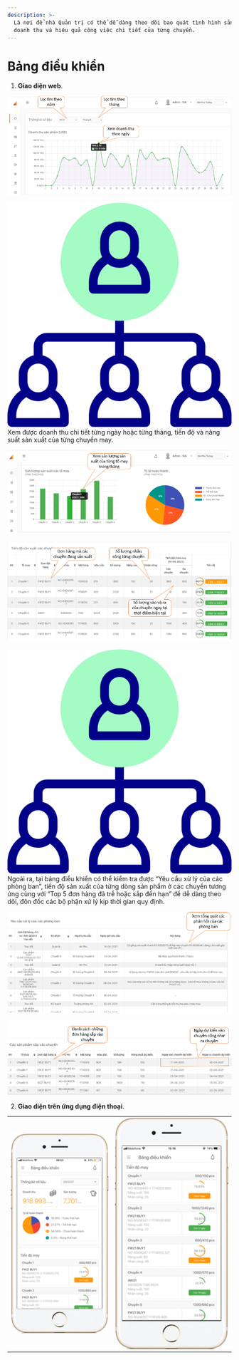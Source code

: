 ```yaml
---
description: >-
  Là nơi để nhà Quản trị có thể dễ dàng theo dõi bao quát tình hình sản xuất,
  doanh thu và hiệu quả công việc chi tiết của từng chuyền.
---
```


# Bảng điều khiển

1. **Giao diện web**.

![](../.gitbook/assets/1.png)

![](../.gitbook/assets/level.png) Xem được doanh thu chi tiết từng ngày hoặc từng tháng, tiến độ và năng suất sản xuất của từng chuyền may.

![](../.gitbook/assets/2.png)

![](../.gitbook/assets/3.png)


 ![](../.gitbook/assets/level.png) Ngoài ra, tại bảng điều khiển có thể kiểm tra được “Yêu cầu xử lý của các phòng ban”, tiến độ sản xuất của từng dòng sản phẩm ở các chuyền tương ứng cùng với “Top 5 đơn hàng đã trễ hoặc sắp đến hạn” để dễ dàng theo dõi, đôn đốc các bộ phận xử lý kịp thời gian quy định.

![](../.gitbook/assets/4.png)

![](../.gitbook/assets/5.png)

2. **Giao diện trên ứng dụng điện thoại**.

|  |  |
| :--- | :--- |
| ![](../.gitbook/assets/5.1%20%281%29.png)   |  ![](../.gitbook/assets/5.2%20%281%29.png)  |

